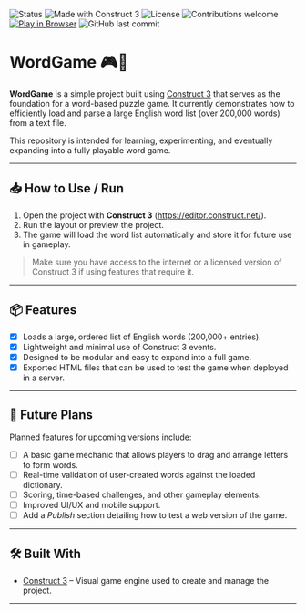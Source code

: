 ![Status](https://img.shields.io/badge/status-under--development-yellow)
![Made with Construct 3](https://img.shields.io/badge/built%20with-Construct%203-blue?logo=construct3)
![License](https://img.shields.io/badge/license-TBD-lightgrey)
![Contributions welcome](https://img.shields.io/badge/contributions-welcome-brightgreen)
[![Play in Browser](https://img.shields.io/badge/Play--Now-Browser-green?logo=google-chrome&logoColor=white)](https://<your-username>.github.io/WordGame/)
![GitHub last commit](https://img.shields.io/github/last-commit/hielo777/WordGame)

# WordGame 🎮🧠

**WordGame** is a simple project built using [Construct 3](https://www.construct.net/) that serves as the foundation for a word-based puzzle game. It currently demonstrates how to efficiently load and parse a large English word list (over 200,000 words) from a text file.

This repository is intended for learning, experimenting, and eventually expanding into a fully playable word game.

---

## 📥 How to Use / Run

1. Open the project with **Construct 3** (https://editor.construct.net/).
2. Run the layout or preview the project.
3. The game will load the word list automatically and store it for future use in gameplay.

> Make sure you have access to the internet or a licensed version of Construct 3 if using features that require it.

---

## 📦 Features

- [x] Loads a large, ordered list of English words (200,000+ entries).
- [x] Lightweight and minimal use of Construct 3 events.
- [x] Designed to be modular and easy to expand into a full game.
- [x] Exported HTML files that can be used to test the game when deployed in a server.

---

## 🚧 Future Plans

Planned features for upcoming versions include:

- [ ] A basic game mechanic that allows players to drag and arrange letters to form words.
- [ ] Real-time validation of user-created words against the loaded dictionary.
- [ ] Scoring, time-based challenges, and other gameplay elements.
- [ ] Improved UI/UX and mobile support.
- [ ] Add a *Publish* section detailing how to test a web version of the game.

---

## 🛠️ Built With

- [Construct 3](https://www.construct.net/) – Visual game engine used to create and manage the project.

---



